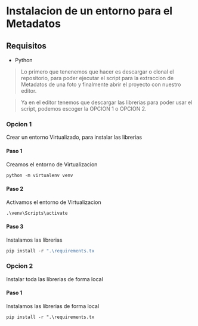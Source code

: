 # Instalacion de un entorno para el Metadatos

## Requisitos
- Python 


> Lo primero que tenenemos que hacer es descargar o clonal el repositorio, para poder ejecutar el script para la extraccion de    Metadatos  de una foto y finalmente abrir el proyecto con nuestro editor.

> Ya en el editor tenemos que descargar las librerias para poder usar el script, podemos escoger la OPCION 1 o OPCION 2.

### Opcion 1
Crear un entorno Virtualizado, para instalar las librerias

#### Paso 1
Creamos el entorno de Virtualizacion
```python
python -m virtualenv venv
```

#### Paso 2
Activamos el entorno de Virtualizacion
```python
.\venv\Scripts\activate
```

#### Paso 3
Instalamos las librerias
```python
pip install -r ".\requirements.tx
```

### Opcion 2
Instalar toda las librerias de forma local

#### Paso 1
Instalamos las librerias de forma local
```
pip install -r ".\requirements.tx
```